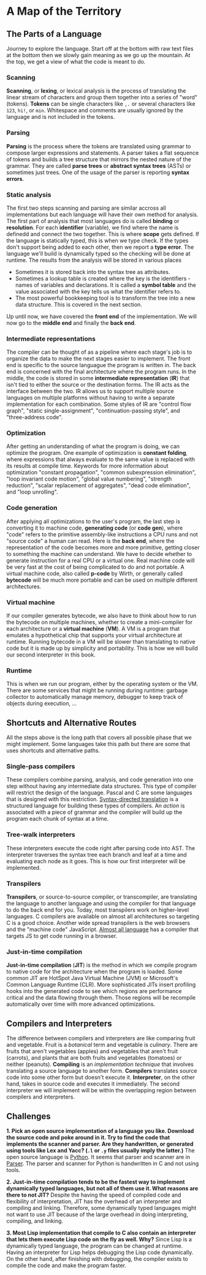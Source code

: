 # A Map of the Territory

## The Parts of a Language

Journey to explore the language. Start off at the bottom with raw text files at the bottom then we slowly gain meaning as we go up the mountain. At the top, we get a view of what the code is meant to do.

### Scanning

**Scanning**, or **lexing**, or lexical analysis is the process of translating the linear stream of characters and group them together into a series of "word" (tokens).
**Tokens** can be single characters like `,.` or several characters like `123`, `hi!`, or `min`.
Whitespace and comments are usually ignored by the language and is not included in the tokens.

### Parsing

**Parsing** is the process where the tokens are translated using grammar to compose larger expressions and statements.
A parser takes a flat sequence of tokens and builds a tree structure that mirrors the nested nature of the grammar. They are called **parse trees** or **abstract syntax trees** (ASTs) or sometimes just trees.
One of the usage of the parser is reporting **syntax errors**.

### Static analysis

The first two steps scanning and parsing are similar accross all implementations but each language will have their own method for analysis.
The first part of analysis that most languages do is called **binding** or **resolution**.
For each **identifier** (variable), we find where the name is definedd and connect the two together. This is where **scope** gets defined.
If the language is statically typed, this is when we type check. If the types don't support being added to each other, then we report a **type error**.
The language we'll build is dynamically typed so the checking will be done at runtime.
The results from the analysis will be stored in various places

- Sometimes it is stored back into the syntax tree as attributes.
- Sometimes a lookup table is created where the key is the identifiers - names of variables and declarations. It is called a **symbol table** and the value associated with the key tells us what the identifier refers to.
- The most powerful bookkeeping tool is to transform the tree into a new data structure. This is covered in the next section.

Up until now, we have covered the **front end** of the implementation. We will now go to the **middle end** and finally the **back end**.

### Intermediate representations

The compiler can be thought of as a pipeline where each stage's job is to organize the data to make the next stages easier to implement.
The front end is specific to the source languague the program is written in. The back end is concerned with the final architecture where the program runs.
In the middle, the code is stored in some **intermediate representation** (**IR**) that isn't tied to either the source or the destination forms. The IR acts as the interface between the two.
IR allows us to support multiple source languages on multiple platforms without having to write a separate implementation for each combination.
Some styles of IR are "control flow graph", "static single-assignment", "continuation-passing style", and "three-address code".

### Optimization

After getting an understanding of what the program is doing, we can optimize the program.
One example of optimization is **constant folding**, where expressions that always evaluate to the same value is replaced with its results at compile time.
Keywords for more information about optimization "constant propagation", "common subexpression elimination", "loop invariant code motion", "global value numbering", "strength reduction", "scalar replacement of aggregates", "dead code elimination", and "loop unrolling".

### Code generation

After applying all optimizations to the user's program, the last step is converting it to machine code, **generating code** (or **code gen**), where "code" refers to the primitive assembly-like instructions a CPU runs and not "source code" a human can read.
Here is the **back end**, where the representation of the code becomes more and more primitive, getting closer to something the machine can understand.
We have to decide whether to generate instruction for a real CPU or a virtual one.
Real machine code will be very fast at the cost of being complicated to do and not portable.
A virtual machine code, also called **p-code** by Wirth, or generally called **bytecode** will be much more portable and can be used on multiple different architectures.

### Virtual machine

If our compiler generates bytecode, we also have to think about how to run the bytecode on multiple machines, whether to create a mini-compiler for each architecture or a **virtual machine** (**VM**).
A VM is a program that emulates a hypothetical chip that supports your virtual architecture at runtime. Running bytecode in a VM will be slower than translating to native code but it is made up by simplicity and portability.
This is how we will build our second interpreter in this book.

### Runtime

This is when we run our program, either by the operating system or the VM.
There are some services that might be running during runtime: garbage collector to automatically manage memory, debugger to keep track of objects during execution, ...

## Shortcuts and Alternative Routes

All the steps above is the long path that covers all possible phase that we might implement. Some languages take this path but there are some that uses shortcuts and alternative paths.

### Single-pass compilers

These compilers combine parsing, analysis, and code generation into one step without having any intermediate data structures. This type of compiler will restrict the design of the language. Pascal and C are some languages that is designed with this restriction.
[Syntax-directed translation](https://en.wikipedia.org/wiki/Syntax-directed_translation) is a structured language for building these types of compilers. An _action_ is associated with a piece of grammar and the compiler will build up the program each chunk of syntax at a time.

### Tree-walk interpreters

These interpreters execute the code right after parsing code into AST. The interpreter traverses the syntax tree each branch and leaf at a time and evaluating each node as it goes.
This is how our first interpreter will be implemented.

### Transpilers

**Transpilers**, or source-to-source compiler, or transcompiler, are translating the language to another language and using the compiler for that language to do the back end for you.
Today, most transpilers work on higher-level languages. C compilers are available on almost all architectures so targeting C is a good choice.
Another wide spread transpilers is the web browsers and the "machine code" JavaScript. [Almost all language](https://github.com/jashkenas/coffeescript/wiki/list-of-languages-that-compile-to-js) has a compiler that targets JS to get code running in a browser.

### Just-in-time compilation

**Just-in-time compilation** (**JIT**) is the method in which we compile program to native code for the architecture when the program is loaded.
Some common JIT are HotSpot Java Virtual Machine (JVM) or Microsoft's Common Language Runtime (CLR).
More sophisticated JITs insert profiling hooks into the generated code to see which regions are performance critical and the data flowing through them. Those regions will be recompile automatically over time with more advanced optimizations.

## Compilers and Interpreters

The difference between compilers and interpreters are like comparing fruit and vegetable. Fruit is a _botanical_ term and vegetable is _culinary_. There are fruits that aren't vegetables (apples) and vegetables that aren't fruit (carrots), and plants that are both fruits and vegetables (tomatoes) or neither (peanuts).
**Compiling** is an _implementation technique_ that involves translating a source language to another form. **Compilers** translates source code into some other form but doesn't execute it.
**Interpreter**, on the other hand, takes in source code and executes it immediately.
The second interpreter we will implement will be within the overlapping region between compilers and interpreters.

## Challenges

**1. Pick an open source implementation of a language you like. Download the source code and poke around in it. Try to find the code that implements the scanner and parser. Are they handwritten, or generated using tools like Lex and Yacc? (`.l` or `.y` files usually imply the latter.)**
The open source language is [Python](https://github.com/python/cpython). It seems that parser and scanner are in [Parser](https://github.com/python/cpython/tree/main/Parser). The parser and scanner for Python is handwritten in C and not using tools.

**2. Just-in-time compilation tends to be the fastest way to implement dynamically typed languages, but not all of them use it. What reasons are there to not JIT?**
Despite the having the speed of compiled code and flexibility of interpretation, JIT has the overhead of an interpreter and compiling and linking. Therefore, some dynamically typed languages might not want to use JIT because of the large overhead in doing interpreting, compiling, and linking.

**3. Most Lisp implementation that compile to C also contain an interpreter that lets them execute Lisp code on the fly as well. Why?**
Since Lisp is a dynamically typed language, the program can be changed at runtime. Having an interpreter for Lisp helps debugging the Lisp code dynamically. On the other hand, after finishing with debugging, the compiler exists to compile the code and make the program faster.
